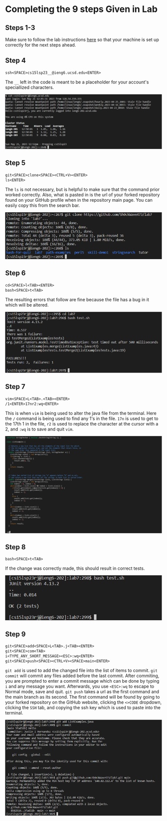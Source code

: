 # Completing the 9 steps Given in Lab

## Steps 1-3

Make sure to follow the lab instructions [here]([https://ucsd-cse15l-s23.github.io/week/week7/#baseline](https://ucsd-cse15l-s23.github.io/week/week7/#speeding-up-command-line-tasks)) so that your machine is set up correctly for the next steps ahead.
## Step 4

    ssh<SPACE>cs15lsp23__@ieng6.ucsd.edu<ENTER>

The `__` left in the code is meant to be a placeholder for your account's speciallized characters.

![image](Step4.png)
    
## Step 5

    git<SPACE>clone<SPACE><CTRL+V><ENTER>
    ls<ENTER>
    
The `ls` is not necessary, but is helpful to make sure that the command prior worked correctly. Also, what is pasted in is the url of your forked repository found on your GitHub profile when in the repository main page. You can easily copy this from the search bar.

![image](Step5.png)

## Step 6

    cd<SPACE>l<TAB><ENTER>
    bash<SPACE>t<TAB>
    
The resulting errors that follow are fine because the file has a bug in it which will be altered.

![image](Step6.png)

## Step 7
    
    vim<SPACE>L<TAB>.<TAB><ENTER>
    /1<ENTER>17nr2:wq<ENTER>
    
This is when `vim` is being used to alter the java file from the terminal. Here the `/` command is being used to find any 1's in the file. `17n` is used to get to the 17th 1 in the file, `r2` is used to replace the character at the cursor with a 2, and `:wq` is to save and quit `vim`.

![image](Step7.png)

## Step 8
    
    bash<SPACE>t<TAB>
    
If the change was correctly made, this should result in correct tests.

![image](Step8.png)
    
## Step 9

    git<SPACE>add<SPACE>L<TAB>.j<TAB><ENTER>
    git<SPACE>com<TAB>
    i<TYPE_ANY_SHORT_MESSAGE><ESC>:wq<ENTER>
    git<SPACE>push<SPACE><CTRL+V><SPACE>main<ENTER>
    
`git add` is used to add the changed file into the list of items to commit. `git commit` will commit any files added before the last commit. After commiting, you are prompted to enter a commit message which can be done by typing `i` and any message you want. Afterwards, you use `<ESC>:wq` to escape to Normal mode, save and quit. `git push` takes a url as the first command and the main branch as its second. The first command will be found by going to your forked repository on the GitHub website, clicking the `<>CODE` dropdown, clicking the `SSH` tab, and copying the ssh key which is used to paste into the terminal.

![image](Step9.png)
